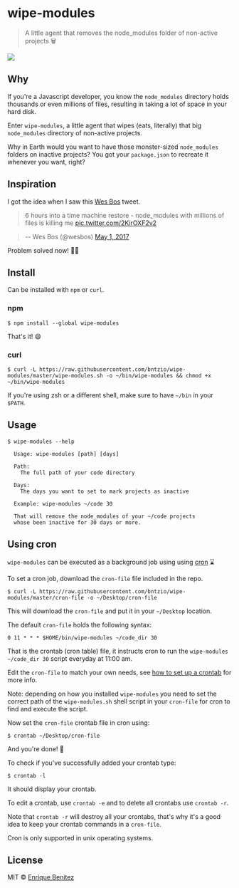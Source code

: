 # wipe-modules

> A little agent that removes the node_modules folder of non-active projects 🗑️

![](agent-gir.gif)


## Why

If you're a Javascript developer, you know the `node_modules` directory holds thousands or even millions of files, resulting in taking a lot of space in your hard disk.

Enter `wipe-modules`, a little agent that wipes (eats, literally) that big `node_modules` directory of non-active projects.

Why in Earth would you want to have those monster-sized `node_modules` folders on inactive projects? You got your `package.json` to recreate it whenever you want, right?


## Inspiration

I got the idea when I saw this [Wes Bos](https://twitter.com/wesbos) tweet.

> 6 hours into a time machine restore - node_modules with millions of files is killing me [pic.twitter.com/2KirOXF2v2](https://t.co/2KirOXF2v2)

> -- Wes Bos (@wesbos) [May 1, 2017](https://twitter.com/wesbos/status/859128736989544448)

Problem solved now! 🎉🎊


## Install

Can be installed with `npm` or `curl`.

### npm

```console
$ npm install --global wipe-modules
```

That's it! 😄

### curl

```console
$ curl -L https://raw.githubusercontent.com/bntzio/wipe-modules/master/wipe-modules.sh -o ~/bin/wipe-modules && chmod +x ~/bin/wipe-modules
```

If you're using zsh or a different shell, make sure to have `~/bin` in your `$PATH`.

## Usage

```
$ wipe-modules --help

  Usage: wipe-modules [path] [days]

  Path:
    The full path of your code directory

  Days:
    The days you want to set to mark projects as inactive

  Example: wipe-modules ~/code 30

  That will remove the node_modules of your ~/code projects
  whose been inactive for 30 days or more.
```


## Using cron

`wipe-modules` can be executed as a background job using using [cron](https://en.wikipedia.org/wiki/Cron) ⌛

To set a cron job, download the `cron-file` file included in the repo.

```
$ curl -L https://raw.githubusercontent.com/bntzio/wipe-modules/master/cron-file -o ~/Desktop/cron-file
```

This will download the `cron-file` and put it in your `~/Desktop` location.

The default `cron-file` holds the following syntax:

`0 11 * * * $HOME/bin/wipe-modules ~/code_dir 30`

That is the crontab (cron table) file, it instructs cron to run the `wipe-modules ~/code_dir 30` script everyday at 11:00 am.

Edit the `cron-file` to match your own needs, see [how to set up a crontab](https://en.wikipedia.org/wiki/Cron#Overview) for more info.

Note: depending on how you installed `wipe-modules` you need to set the correct path of the `wipe-modules.sh` shell script in your `cron-file` for cron to find and execute the script.

Now set the `cron-file` crontab file in cron using:

```
$ crontab ~/Desktop/cron-file
```

And you're done! 👏

To check if you've successfully added your crontab type:

```
$ crontab -l
```

It should display your crontab.

To edit a crontab, use `crontab -e` and to delete all crontabs use `crontab -r`.

Note that `crontab -r` will destroy all your crontabs, that's why it's a good idea to keep your crontab commands in a `cron-file`.

Cron is only supported in unix operating systems.


## License

MIT © [Enrique Benitez](https://bntz.io)
